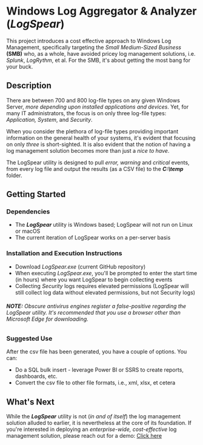# Windows Log Aggregator & Analyzer (_LogSpear_)

This project introduces a cost effective approach to Windows Log Management, specifically targeting the _Small Medium-Sized Business_ **(SMB)** who, as a whole, have avoided pricey log management solutions, i.e. _Splunk_, _LogRythm_, et al. For the SMB, it's about getting the most bang for your buck.

## Description

There are between 700 and 800 log-file types on any given Windows Server, _more depending upon installed applications and devices_. Yet, for many IT administrators, the focus is on only three log-file types: _Application, System_, and _Security_. 

When you consider the plethora of log-file types providing important information on the general health of your systems, it's evident that focusing on only _three_ is short-sighted. It is also evident that the notion of having a log management solution becomes more than just a _nice to have_.

The LogSpear utility is designed to pull _error, warning_ and _critical_ events, from every log file and output the results (as a CSV file) to the **_C:\temp_** folder.


## Getting Started

### Dependencies

+ The **_LogSpear_** utility is Windows based; LogSpear will not run on Linux or macOS
+ The current iteration of LogSpear works on a per-server basis

### Installation and Execution Instructions

+ Download _LogSpear.exe_ (current GitHub repository)
+ When executing _LogSpear.exe_, you'll be prompted to enter the start time (in hours) where you want LogSpear to begin collecting events
+ Collecting _Security_ logs requires elevated permissions (LogSpear will still collect log data without elevated permissions, but not Security logs)

###### **NOTE:** Obscure antivirus engines register a false-positive regarding the LogSpear utility. It's recommended that you use a browser other than Microsoft Edge for downloading.

### Suggested Use

After the csv file has been generated, you have a couple of options. You can:
+ Do a SQL bulk insert - leverage Power BI or SSRS to create reports, dashboards, etc.
+ Convert the csv file to other file formats, i.e., xml, xlsx, et cetera

## What's Next

While the **_LogSpear_** utility is not (_in and of itself_) the log management solution alluded to earlier, it is nevertheless at the core of its foundation. If you're interested in deploying an _enterprise-wide, cost-effective_ log management solution, please reach out for a demo: [Click here](mailto:peter@variacom.com)
